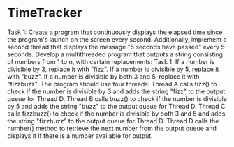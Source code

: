 # TimeTracker
Task 1:
Create a program that continuously displays the elapsed time since the program's 
launch on the screen every second. Additionally, implement a second thread that displays the message "5 seconds have passed" every 5 seconds.
Develop a multithreaded program that outputs a string consisting of numbers from 1 to n, with certain replacements:
Task 1:
If a number is divisible by 3, replace it with "fizz".
If a number is divisible by 5, replace it with "buzz".
If a number is divisible by both 3 and 5, replace it with "fizzbuzz".
The program should use four threads: Thread A calls fizz() to check if the number is divisible by 3 and adds the string "fizz" to the output queue for Thread D. 
Thread B calls buzz() to check if the number is divisible by 5 and adds the string "buzz" to the output queue for Thread D.
Thread C calls fizzbuzz() to check if the number is divisible by both 3 and 5 and adds the string "fizzbuzz" to the output queue for Thread D. 
Thread D calls the number() method to retrieve the next number from the output queue and displays it if there is a number available for output.
